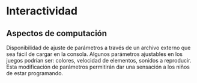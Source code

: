 # Interactividad
## Aspectos de computación
Disponibilidad de ajuste de parámetros a través de un archivo externo que sea
fácil de cargar en la consola. Algunos parámetros ajustables en los juegos
podrían ser: colores, velocidad de elementos, sonidos a reproducir.
Esta modificación de parámetros permitirán dar una sensación a los niños
de estar programando.
